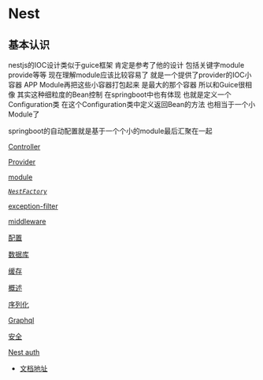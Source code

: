 # Nest

## 基本认识

nestjs的IOC设计类似于guice框架
肯定是参考了他的设计
包括关键字module provide等等
现在理解module应该比较容易了 就是一个提供了provider的IOC小容器
APP Module再把这些小容器打包起来 是最大的那个容器 所以和Guice很相像
其实这种细粒度的Bean控制 在springboot中也有体现
也就是定义一个Configuration类 在这个Configuration类中定义返回Bean的方法
也相当于一个小Module了
 
 springboot的自动配置就是基于一个个小的module最后汇聚在一起

[Controller](Nest%20b16472f57ac546e7ab5f801add6e021b/Controller%20abbcf2d8ee304547ae14f7c73aadfa06.md)

[Provider](Nest%20b16472f57ac546e7ab5f801add6e021b/Provider%20d43c4898f5b947f1b959ba3e8357c0fb.md)

[module](Nest%20b16472f57ac546e7ab5f801add6e021b/module%2098a8cda30e6649f2a19191dc8f45a47a.md)

[*`NestFactory`*](Nest%20b16472f57ac546e7ab5f801add6e021b/NestFactory%20d69a28cfdc554f6d85e950b3d1cbc087.md)

[exception-filter](Nest%20b16472f57ac546e7ab5f801add6e021b/exception-filter%20ee7fdfca891243368d18908f21576d41.md)

[middleware](Nest%20b16472f57ac546e7ab5f801add6e021b/middleware%20585b0d757f454f44baed3ffe90e65d17.md)

[配置](Nest%20b16472f57ac546e7ab5f801add6e021b/%E9%85%8D%E7%BD%AE%207989bd64f4eb4590a3ea6c41cc0256c3.md)

[数据库](Nest%20b16472f57ac546e7ab5f801add6e021b/%E6%95%B0%E6%8D%AE%E5%BA%93%2052a87cb246424e73b33545f3cdca18bd.md)

[缓存](Nest%20b16472f57ac546e7ab5f801add6e021b/%E7%BC%93%E5%AD%98%201593e22afdad42d18c2afd35d76595fc.md)

[概述](Nest%20b16472f57ac546e7ab5f801add6e021b/%E6%A6%82%E8%BF%B0%20c901aeab80924932ad1c8abe4c589ad5.md)

[序列化](Nest%20b16472f57ac546e7ab5f801add6e021b/%E5%BA%8F%E5%88%97%E5%8C%96%2084d6eb7e99044ad1b96e0c9b9d8accd3.md)

[Graphql](Nest%20b16472f57ac546e7ab5f801add6e021b/Graphql%20c6738caf710c4977b8e1881c9b2ad5a8.md)

[安全](Nest%20b16472f57ac546e7ab5f801add6e021b/%E5%AE%89%E5%85%A8%20a8703f2f0f644027bfe93d2a4b548ff7.md)

[Nest auth](Nest%20b16472f57ac546e7ab5f801add6e021b/Nest%20auth%20e35b238ab96049aea4f38cd371ea47da.md)

- [文档地址](https://docs.nestjs.cn/)